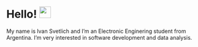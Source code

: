 # Hello! <img src="https://raw.githubusercontent.com/MartinHeinz/MartinHeinz/master/wave.gif" width="30px">
My name is Ivan Svetlich and I’m an Electronic Enginering student from Argentina.
I’m very interested in software development and data analysis.

<!---
ivan-svetlich/ivan-svetlich is a ✨ special ✨ repository because its `README.md` (this file) appears on your GitHub profile.
You can click the Preview link to take a look at your changes.
--->
